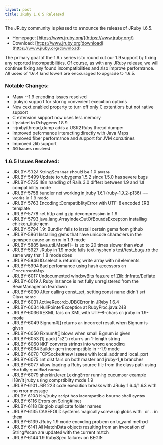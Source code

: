 ```yaml
---
layout: post
title: JRuby 1.6.5 Released
---
```

The JRuby community is pleased to announce the release of JRuby 1.6.5.

- Homepage: [https://www.jruby.org/](https://www.jruby.org/)
- Download: [https://www.jruby.org/download](https://www.jruby.org/download)

The primary goal of the 1.6.x series is to round out our 1.9 support by fixing any reported incompatibilities. Of course, as with any JRuby release, we will continue fixing any found incompatibilities and also improve performance. All users of 1.6.4 (and lower) are encouraged to upgrade to 1.6.5.

### Notable Changes:
- Many --1.9 encoding issues resolved
- .jrubyrc support for storing convenient execution options
- New cext.enabled property to turn off only C extentions but not native support
- C extension support now uses less memory
- Updated to Rubygems 1.8.9
- \-rjruby/thread_dump adds a USR2 Ruby thread dumper
- Improved peformance interacting directly with Java Maps
- Improved fiber performance and support for JVM coroutines
- Improved zlib support
- 36 Issues resolved

### 1.6.5 Issues Resolved:
- JRUBY-5324 StringScanner should be 1.9 aware
- JRUBY-5499 Update to rubygems 1.5.2 since 1.5.0 has severe bugs
- JRUBY-5735 I18n handling of Rails 3.0 differs between 1.9 and 1.8 compatibility mode
- JRUBY-5758 bundler not working in jruby 1.6.1 (ruby-1.9.2-p136) --- works in 1.8 mode
- JRUBY-5763 Encoding::CompatibilityError with UTF-8 encoded ERB template
- JRUBY-5778 net http and gzip decompression in 1.9
- JRUBY-5793 java.lang.ArrayIndexOutOfBoundsException installing chicken_little gem
- JRUBY-5794 1.9: Bundler fails to install certain gems from github
- JRUBY-5861 Installing gems that have unicode characters in the gemspec cause an error in 1.9 mode
- JRUBY-5885 java.util.Map#\[\]= is up to 20 times slower than #put
- JRUBY-5927 JRuby in 1.9 mode fails text-hyphen's test/test_bugs.rb the same way that 1.8 mode does
- JRUBY-5946 IO.select is returning write array with nil elements
- JRUBY-5994 Bad performance using hash accessors on ConcurrentMap
- JRUBY-6017 Undocumented windowBits feature of Zlib::Infrate/Deflate
- JRUBY-6019 A Ruby instance is not fully unregistered from the BeanManager on teardown
- JRUBY-6030 After calling const_set, setting const name didn't set Class.name
- JRUBY-6031 ActiveRecord::JDBCError in JRuby 1.6.4
- JRUBY-6034 NullPointerException at RubyProc.java:248
- JRUBY-6036 REXML fails on XML with UTF-8-chars on jruby in 1.9-mode	
- JRUBY-6049 Bignum#\[\] returns an incorrect result when Bignum is given
- JRUBY-6050 Fixnum#\[\] blows when small Bignum is given
- JRUBY-6053 \[1\].pack("b2") returns an 1-length string
- JRUBY-6060 NKF converts strings into wrong encoding
- JRUBY-6064 Builder gem incompatible in --1.9 mode
- JRUBY-6070 TCPSocket#new issues with local_addr and local_port
- JRUBY-6075 ant dist fails on both master and jruby-1_6 branches
- JRUBY-6077 Allow loading a Ruby source file from the class path using the fully qualified name
- JRUBY-6079 gherkin.lexer.LexingError running cucumber example i18n/it jruby using compatibilty mode 1.9
- JRUBY-6101 JSR 223 code execution breaks with JRuby 1.6.4/1.6.3 with no error message
- JRUBY-6108 bin/jruby script has incompatible bourne shell syntax			
- JRUBY-6116 Errors on String#lines
- JRUBY-6118 Dir.glob duplicate folder names
- JRUBY-6135 CASEFOLD systems magically screw up globs with . or .. in them
- JRUBY-6139 JRuby 1.9 mode encoding problem on to_yaml method			
- JRUBY-6141 All MatchData objects resulting from an invocation of String#scan are updated with the current match
- JRUBY-6144 1.9 RubySpec failures on BEGIN 
